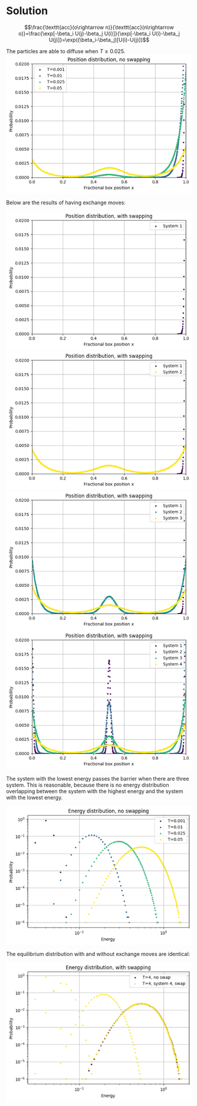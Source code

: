 # Solution

$$\frac{\texttt{acc}(o\rightarrow n)}{\texttt{acc}(n\rightarrow o)}=\frac{\exp[-\beta_i U(j)-\beta_j U(i)]}{\exp[-\beta_i U(i)-\beta_j U(j)]}=\exp((\beta_i-\beta_j)[U(i)-U(j)])$$

The particles are able to diffuse when $T\geq 0.025$.
![](Results/pos.png)

Below are the results of having exchange moves:

![](Results/dist0.png)
![](Results/dist1.png)
![](Results/dist2.png)
![](Results/dist3.png)

The system with the lowest energy passes the barrier when there are three system. This is reasonable, because there is no energy distribution overlapping between the system with the highest energy and the system with the lowest energy.

![](Results/energy.png)

The equilibrium distribution with and without exchange moves are identical:

![](Results/identical.png)
